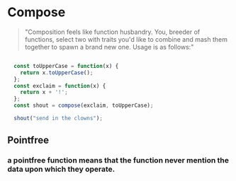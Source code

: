 # Compose

>"Composition feels like function husbandry. You, breeder of functions, select two with traits you'd like to combine and mash them together to spawn a brand new one. Usage is as follows:"

```javascript 

  const toUpperCase = function(x) {
    return x.toUpperCase();
  };
  const exclaim = function(x) {
    return x + '!';
  };
  const shout = compose(exclaim, toUpperCase);

  shout("send in the clowns");

```

## Pointfree

### a pointfree function means that the function never mention the data upon which they operate.